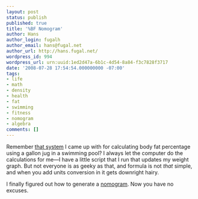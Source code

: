 ```yaml
---
layout: post
status: publish
published: true
title: '%BF Nomogram'
author: Hans
author_login: fugalh
author_email: hans@fugal.net
author_url: http://hans.fugal.net/
wordpress_id: 994
wordpress_url: urn:uuid:1ed2d47a-6b1c-4d54-8a84-f3c7828f3717
date: '2008-07-28 17:54:54.000000000 -07:00'
tags:
- life
- math
- density
- health
- fat
- swimming
- fitness
- nomogram
- algebra
comments: []
---
```

<p>Remember <a href="http://hans.fugal.net/density/">that system</a> I came up with for calculating body fat percentage using a gallon jug in a swimming pool? I always let the computer do the calculations for me—I have a little script that I run that updates my weight graph. But not everyone is as geeky as that, and formula is not <em>that</em> simple, and when you add units conversion in it gets downright hairy.</p>

<p>I finally figured out how to generate a <a href="http://hans.fugal.net/density/nomogram.html">nomogram</a>. Now you have no excuses.</p>
